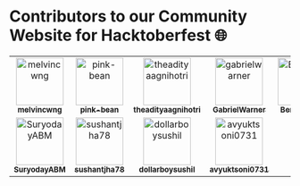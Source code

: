 <h1> Contributors to our Community Website for Hacktoberfest 🌐</h1>

<!-- CONTRIBUTORS.md START -->
<!--
  Each <tr></tr> element contains MAX 6 <td></td> elements.
  Please begin with a new <tr></tr> element if the previous one is already full.
-->

<table>
  <tbody>
    <tr>
      <td align="center">
          <a href="https://github.com/melvincwng" target="_blank" rel="noopener noreferrer">
              <img
                src="https://avatars.githubusercontent.com/u/77479885?v=4"
                width="85"
                alt="melvincwng"
              />
              <br />
              <sub><b>melvincwng</b></sub>
          </a>
      </td>
      <td align="center">
          <a href="https://github.com/pink-bean" target="_blank" rel="noopener noreferrer">
              <img
                src="https://avatars.githubusercontent.com/u/81615152?v=4"
                width="85"
                alt="pink-bean"
              />
              <br />
              <sub><b>pink-bean</b></sub>
          </a>
      </td>
      <td align="center">
          <a href="https://github.com/theadityaagnihotri" target="_blank" rel="noopener noreferrer">
              <img
                src="https://avatars.githubusercontent.com/u/95487342?v=4"
                width="85"
                alt="theadityaagnihotri"
              />
              <br />
              <sub><b>theadityaagnihotri</b></sub>
          </a>
      </td>
      <td align="center">
        <a href="https://github.com/GabrielWarner" target="_blank" rel="noopener noreferrer">
          <img
            src="https://avatars.githubusercontent.com/u/98490756?v=4"
            width="85"
            alt="gabrielwarner"
          />
          <br />
          <sub><b>GabrielWarner</b></sub>
        </a>
      </td>
      <td align="center">
        <a href="https://github.com/Bennykillua" target="_blank" rel="noopener noreferrer">
          <img
            src="https://avatars.githubusercontent.com/u/67695793?v=4"
            width="85"
            alt="Bennykillua"
          />
          <br />
          <sub><b>Bennykillua</b></sub>
        </a>
      </td>
      <td align="center">
        <a href="https://github.com/Mesfrum" target="_blank" rel="noopener noreferrer">
          <img
            src="https://avatars.githubusercontent.com/u/99741869?v=4"
            width="85"
            alt="Mesfrum"
          />
          <br />
          <sub><b>Mesfrum</b></sub>
        </a>
      </td>
    </tr>
    <tr>
      <td align="center">
        <a href="https://github.com/SuryodayABM" target="_blank" rel="noopener noreferrer">
          <img
            src="https://avatars.githubusercontent.com/u/133846974?v=4"
            width="85"
            alt="SuryodayABM"
          />
          <br />
          <sub><b>SuryodayABM</b></sub>
        </a>
      </td>
      <td align="center">
        <a href="https://github.com/sushantjha78" target="_blank" rel="noopener noreferrer">
          <img
            src="https://avatars.githubusercontent.com/u/64401703?v=4"
            width="85"
            alt="sushantjha78"
          />
          <br />
          <sub><b>sushantjha78</b></sub>
        </a>
      </td>
      <td align="center">
        <a href="https://github.com/dollarboysushil" target="_blank" rel="noopener noreferrer">
          <img
            src="https://avatars.githubusercontent.com/u/48991715?v=4"
            width="85"
            alt="dollarboysushil"
          />
          <br />
          <sub><b>dollarboysushil</b></sub>
        </a>
      </td>
      <td align="center">
        <a href="https://github.com/avyuktsoni0731" target="_blank" rel="noopener noreferrer">
          <img
            src="https://avatars.githubusercontent.com/u/95626105?v=4"
            width="85"
            alt="avyuktsoni0731"
          />
          <br />
          <sub><b>avyuktsoni0731</b></sub>
        </a>
      </td>
    </tr>
  </tbody>
</table>

<!-- CONTRIBUTORS.md END -->
